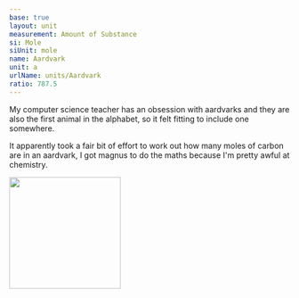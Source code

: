 ```yaml
---
base: true
layout: unit
measurement: Amount of Substance
si: Mole
siUnit: mole
name: Aardvark
unit: a
urlName: units/Aardvark
ratio: 787.5
---
```


My computer science teacher has an obsession with aardvarks and they are also the first animal in the alphabet, so it felt fitting to include one somewhere.

It apparently took a fair bit of effort to work out how many moles of carbon are in an aardvark, I got magnus to do the maths because I'm pretty awful at chemistry.

<img style="width: 200px" src="{{ '/assets/aardvarkconvo.png' | relative_url }}">
